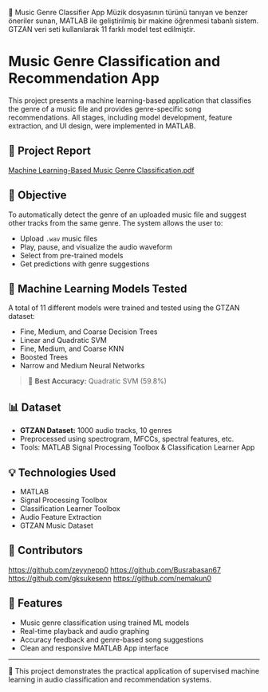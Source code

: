 🎵 Music Genre Classifier App
Müzik dosyasının türünü tanıyan ve benzer öneriler sunan, MATLAB ile geliştirilmiş bir makine öğrenmesi tabanlı sistem. GTZAN veri seti kullanılarak 11 farklı model test edilmiştir.
# Music Genre Classification and Recommendation App

This project presents a machine learning-based application that classifies the genre of a music file and provides genre-specific song recommendations. All stages, including model development, feature extraction, and UI design, were implemented in MATLAB.

## 📄 Project Report

[Machine Learning-Based Music Genre Classification.pdf](https://github.com/user-attachments/files/20725961/Machine.Learning-Based.Music.Genre.Classification.pdf)


## 🎯 Objective

To automatically detect the genre of an uploaded music file and suggest other tracks from the same genre. The system allows the user to:

- Upload `.wav` music files  
- Play, pause, and visualize the audio waveform  
- Select from pre-trained models  
- Get predictions with genre suggestions

## 🧠 Machine Learning Models Tested

A total of 11 different models were trained and tested using the GTZAN dataset:

- Fine, Medium, and Coarse Decision Trees  
- Linear and Quadratic SVM  
- Fine, Medium, and Coarse KNN  
- Boosted Trees  
- Narrow and Medium Neural Networks  

> 🎯 **Best Accuracy:** Quadratic SVM (59.8%)

## 📊 Dataset

- **GTZAN Dataset:** 1000 audio tracks, 10 genres  
- Preprocessed using spectrogram, MFCCs, spectral features, etc.  
- Tools: MATLAB Signal Processing Toolbox & Classification Learner App

## 💡 Technologies Used

- MATLAB  
- Signal Processing Toolbox  
- Classification Learner Toolbox  
- Audio Feature Extraction  
- GTZAN Music Dataset

## 👥 Contributors

https://github.com/zeyynepp0
https://github.com/Busrabasan67
https://github.com/gksukesenn
https://github.com/nemakun0

## 🚀 Features

- Music genre classification using trained ML models  
- Real-time playback and audio graphing  
- Accuracy feedback and genre-based song suggestions  
- Clean and responsive MATLAB App interface

---

📘 This project demonstrates the practical application of supervised machine learning in audio classification and recommendation systems.
